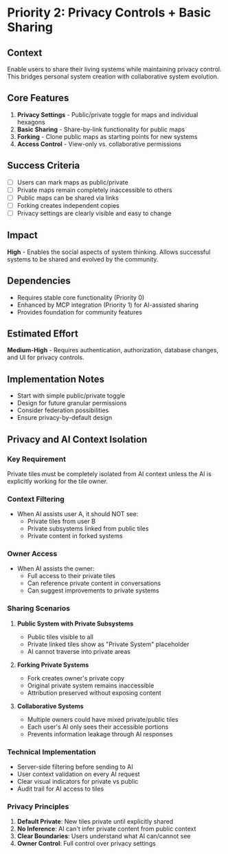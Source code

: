 # Priority 2: Privacy Controls + Basic Sharing

## Context
Enable users to share their living systems while maintaining privacy control. This bridges personal system creation with collaborative system evolution.

## Core Features
1. **Privacy Settings** - Public/private toggle for maps and individual hexagons
2. **Basic Sharing** - Share-by-link functionality for public maps
3. **Forking** - Clone public maps as starting points for new systems
4. **Access Control** - View-only vs. collaborative permissions

## Success Criteria
- [ ] Users can mark maps as public/private
- [ ] Private maps remain completely inaccessible to others
- [ ] Public maps can be shared via links
- [ ] Forking creates independent copies
- [ ] Privacy settings are clearly visible and easy to change

## Impact
**High** - Enables the social aspects of system thinking. Allows successful systems to be shared and evolved by the community.

## Dependencies
- Requires stable core functionality (Priority 0)
- Enhanced by MCP integration (Priority 1) for AI-assisted sharing
- Provides foundation for community features

## Estimated Effort
**Medium-High** - Requires authentication, authorization, database changes, and UI for privacy controls.

## Implementation Notes
- Start with simple public/private toggle
- Design for future granular permissions
- Consider federation possibilities
- Ensure privacy-by-default design

## Privacy and AI Context Isolation

### Key Requirement
Private tiles must be completely isolated from AI context unless the AI is explicitly working for the tile owner.

### Context Filtering
- When AI assists user A, it should NOT see:
  - Private tiles from user B
  - Private subsystems linked from public tiles
  - Private content in forked systems
  
### Owner Access
- When AI assists the owner:
  - Full access to their private tiles
  - Can reference private content in conversations
  - Can suggest improvements to private systems

### Sharing Scenarios
1. **Public System with Private Subsystems**
   - Public tiles visible to all
   - Private linked tiles show as "Private System" placeholder
   - AI cannot traverse into private areas

2. **Forking Private Systems**
   - Fork creates owner's private copy
   - Original private system remains inaccessible
   - Attribution preserved without exposing content

3. **Collaborative Systems**
   - Multiple owners could have mixed private/public tiles
   - Each user's AI only sees their accessible portions
   - Prevents information leakage through AI responses

### Technical Implementation
- Server-side filtering before sending to AI
- User context validation on every AI request
- Clear visual indicators for private vs public
- Audit trail for AI access to tiles

### Privacy Principles
1. **Default Private**: New tiles private until explicitly shared
2. **No Inference**: AI can't infer private content from public context
3. **Clear Boundaries**: Users understand what AI can/cannot see
4. **Owner Control**: Full control over privacy settings